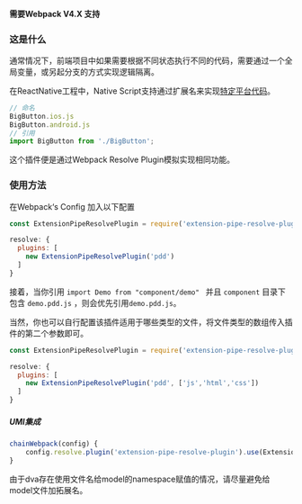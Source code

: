 #### **需要Webpack V4.X 支持**

### 这是什么

通常情况下，前端项目中如果需要根据不同状态执行不同的代码，需要通过一个全局变量，或另起分支的方式实现逻辑隔离。

在ReactNative工程中，Native Script支持通过扩展名来实现[特定平台代码](https://reactnative.cn/docs/platform-specific-code/)。

````javascript
// 命名
BigButton.ios.js
BigButton.android.js
// 引用
import BigButton from './BigButton';
````

这个插件便是通过Webpack Resolve Plugin模拟实现相同功能。

### 使用方法

在Webpack‘s Config 加入以下配置

````javascript
const ExtensionPipeResolvePlugin = require('extension-pipe-resolve-plugin');

resolve: {
  plugins: [
    new ExtensionPipeResolvePlugin('pdd')
  ]
}
````

接着，当你引用 `import Demo from "component/demo" ` 并且 `component` 目录下包含 `demo.pdd.js` ，则会优先引用`demo.pdd.js`。

当然，你也可以自行配置该插件适用于哪些类型的文件，将文件类型的数组传入插件的第二个参数即可。

````javascript
const ExtensionPipeResolvePlugin = require('extension-pipe-resolve-plugin');

resolve: {
  plugins: [
    new ExtensionPipeResolvePlugin('pdd', ['js','html','css'])
  ]
}
````



##### UMI集成

````javascript
chainWebpack(config) {
    config.resolve.plugin('extension-pipe-resolve-plugin').use(ExtensionPipeResolvePlugin, [extension, includes]);
}
````

由于dva存在使用文件名给model的namespace赋值的情况，请尽量避免给model文件加拓展名。